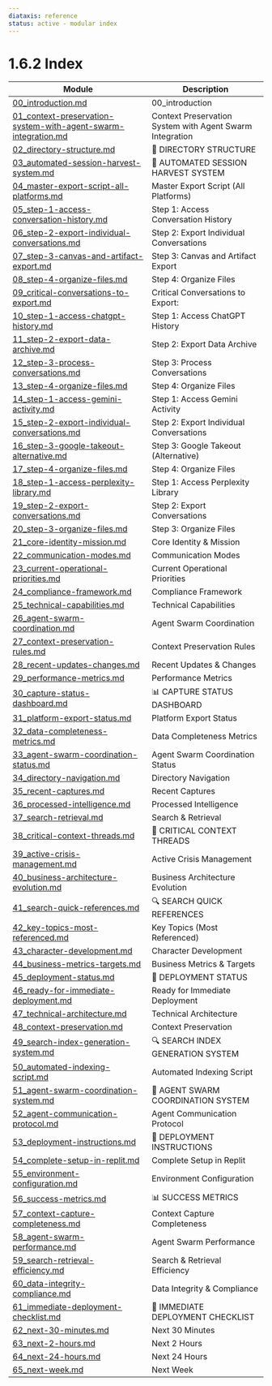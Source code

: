 ```yaml
---
diataxis: reference
status: active - modular index
---
```


# 1.6.2 Index

| Module | Description |
|--------|-------------|
| [00_introduction.md](00_introduction.md) | 00_introduction |
| [01_context-preservation-system-with-agent-swarm-integration.md](01_context-preservation-system-with-agent-swarm-integration.md) | Context Preservation System with Agent Swarm Integration |
| [02_directory-structure.md](02_directory-structure.md) | 📁 DIRECTORY STRUCTURE |
| [03_automated-session-harvest-system.md](03_automated-session-harvest-system.md) | 🚀 AUTOMATED SESSION HARVEST SYSTEM |
| [04_master-export-script-all-platforms.md](04_master-export-script-all-platforms.md) | Master Export Script (All Platforms) |
| [05_step-1-access-conversation-history.md](05_step-1-access-conversation-history.md) | Step 1: Access Conversation History |
| [06_step-2-export-individual-conversations.md](06_step-2-export-individual-conversations.md) | Step 2: Export Individual Conversations |
| [07_step-3-canvas-and-artifact-export.md](07_step-3-canvas-and-artifact-export.md) | Step 3: Canvas and Artifact Export |
| [08_step-4-organize-files.md](08_step-4-organize-files.md) | Step 4: Organize Files |
| [09_critical-conversations-to-export.md](09_critical-conversations-to-export.md) | Critical Conversations to Export: |
| [10_step-1-access-chatgpt-history.md](10_step-1-access-chatgpt-history.md) | Step 1: Access ChatGPT History |
| [11_step-2-export-data-archive.md](11_step-2-export-data-archive.md) | Step 2: Export Data Archive |
| [12_step-3-process-conversations.md](12_step-3-process-conversations.md) | Step 3: Process Conversations |
| [13_step-4-organize-files.md](13_step-4-organize-files.md) | Step 4: Organize Files |
| [14_step-1-access-gemini-activity.md](14_step-1-access-gemini-activity.md) | Step 1: Access Gemini Activity |
| [15_step-2-export-individual-conversations.md](15_step-2-export-individual-conversations.md) | Step 2: Export Individual Conversations |
| [16_step-3-google-takeout-alternative.md](16_step-3-google-takeout-alternative.md) | Step 3: Google Takeout (Alternative) |
| [17_step-4-organize-files.md](17_step-4-organize-files.md) | Step 4: Organize Files |
| [18_step-1-access-perplexity-library.md](18_step-1-access-perplexity-library.md) | Step 1: Access Perplexity Library |
| [19_step-2-export-conversations.md](19_step-2-export-conversations.md) | Step 2: Export Conversations |
| [20_step-3-organize-files.md](20_step-3-organize-files.md) | Step 3: Organize Files |
| [21_core-identity-mission.md](21_core-identity-mission.md) | Core Identity & Mission |
| [22_communication-modes.md](22_communication-modes.md) | Communication Modes |
| [23_current-operational-priorities.md](23_current-operational-priorities.md) | Current Operational Priorities |
| [24_compliance-framework.md](24_compliance-framework.md) | Compliance Framework |
| [25_technical-capabilities.md](25_technical-capabilities.md) | Technical Capabilities |
| [26_agent-swarm-coordination.md](26_agent-swarm-coordination.md) | Agent Swarm Coordination |
| [27_context-preservation-rules.md](27_context-preservation-rules.md) | Context Preservation Rules |
| [28_recent-updates-changes.md](28_recent-updates-changes.md) | Recent Updates & Changes |
| [29_performance-metrics.md](29_performance-metrics.md) | Performance Metrics |
| [30_capture-status-dashboard.md](30_capture-status-dashboard.md) | 📊 CAPTURE STATUS DASHBOARD |
| [31_platform-export-status.md](31_platform-export-status.md) | Platform Export Status |
| [32_data-completeness-metrics.md](32_data-completeness-metrics.md) | Data Completeness Metrics |
| [33_agent-swarm-coordination-status.md](33_agent-swarm-coordination-status.md) | Agent Swarm Coordination Status |
| [34_directory-navigation.md](34_directory-navigation.md) | Directory Navigation |
| [35_recent-captures.md](35_recent-captures.md) | Recent Captures |
| [36_processed-intelligence.md](36_processed-intelligence.md) | Processed Intelligence |
| [37_search-retrieval.md](37_search-retrieval.md) | Search & Retrieval |
| [38_critical-context-threads.md](38_critical-context-threads.md) | 🎯 CRITICAL CONTEXT THREADS |
| [39_active-crisis-management.md](39_active-crisis-management.md) | Active Crisis Management |
| [40_business-architecture-evolution.md](40_business-architecture-evolution.md) | Business Architecture Evolution |
| [41_search-quick-references.md](41_search-quick-references.md) | 🔍 SEARCH QUICK REFERENCES |
| [42_key-topics-most-referenced.md](42_key-topics-most-referenced.md) | Key Topics (Most Referenced) |
| [43_character-development.md](43_character-development.md) | Character Development |
| [44_business-metrics-targets.md](44_business-metrics-targets.md) | Business Metrics & Targets |
| [45_deployment-status.md](45_deployment-status.md) | 🚀 DEPLOYMENT STATUS |
| [46_ready-for-immediate-deployment.md](46_ready-for-immediate-deployment.md) | Ready for Immediate Deployment |
| [47_technical-architecture.md](47_technical-architecture.md) | Technical Architecture |
| [48_context-preservation.md](48_context-preservation.md) | Context Preservation |
| [49_search-index-generation-system.md](49_search-index-generation-system.md) | 🔍 SEARCH INDEX GENERATION SYSTEM |
| [50_automated-indexing-script.md](50_automated-indexing-script.md) | Automated Indexing Script |
| [51_agent-swarm-coordination-system.md](51_agent-swarm-coordination-system.md) | 🎯 AGENT SWARM COORDINATION SYSTEM |
| [52_agent-communication-protocol.md](52_agent-communication-protocol.md) | Agent Communication Protocol |
| [53_deployment-instructions.md](53_deployment-instructions.md) | 🚀 DEPLOYMENT INSTRUCTIONS |
| [54_complete-setup-in-replit.md](54_complete-setup-in-replit.md) | Complete Setup in Replit |
| [55_environment-configuration.md](55_environment-configuration.md) | Environment Configuration |
| [56_success-metrics.md](56_success-metrics.md) | 📊 SUCCESS METRICS |
| [57_context-capture-completeness.md](57_context-capture-completeness.md) | Context Capture Completeness |
| [58_agent-swarm-performance.md](58_agent-swarm-performance.md) | Agent Swarm Performance |
| [59_search-retrieval-efficiency.md](59_search-retrieval-efficiency.md) | Search & Retrieval Efficiency |
| [60_data-integrity-compliance.md](60_data-integrity-compliance.md) | Data Integrity & Compliance |
| [61_immediate-deployment-checklist.md](61_immediate-deployment-checklist.md) | 🎯 IMMEDIATE DEPLOYMENT CHECKLIST |
| [62_next-30-minutes.md](62_next-30-minutes.md) | Next 30 Minutes |
| [63_next-2-hours.md](63_next-2-hours.md) | Next 2 Hours |
| [64_next-24-hours.md](64_next-24-hours.md) | Next 24 Hours |
| [65_next-week.md](65_next-week.md) | Next Week |
